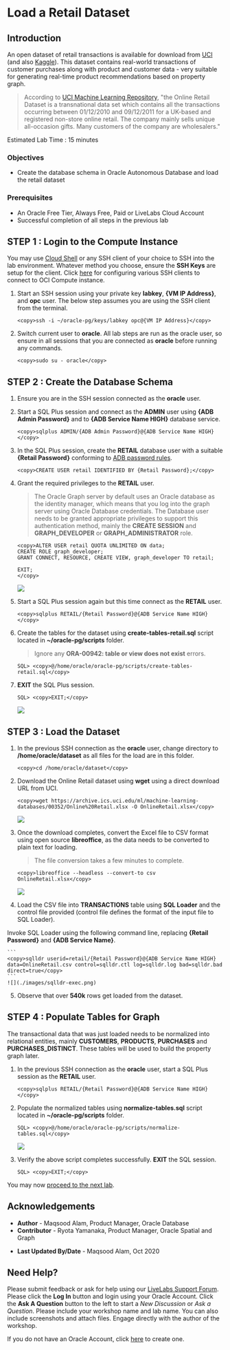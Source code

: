 # Load a Retail Dataset

## Introduction

An open dataset of retail transactions is available for download from [UCI](https://archive.ics.uci.edu/ml/datasets/online+retail) (and also [Kaggle](https://www.kaggle.com/jihyeseo/online-retail-data-set-from-uci-ml-repo)). This dataset contains real-world transactions of customer purchases along with product and customer data - very suitable for generating real-time product recommendations based on property graph.

>According to [UCI Machine Learning Repository](https://archive.ics.uci.edu/ml/datasets/online+retail), "the Online Retail Dataset is a transnational data set which contains all the transactions occurring between 01/12/2010 and 09/12/2011 for a UK-based and registered non-store online retail. The company mainly sells unique all-occasion gifts. Many customers of the company are wholesalers."

Estimated Lab Time : 15 minutes

### Objectives

- Create the database schema in Oracle Autonomous Database and load the retail dataset

### Prerequisites

- An Oracle Free Tier, Always Free, Paid or LiveLabs Cloud Account
- Successful completion of all steps in the previous lab

## **STEP 1** : Login to the Compute Instance

You may use [Cloud Shell](https://docs.cloud.oracle.com/en-us/iaas/Content/API/Concepts/cloudshellintro.htm) or any SSH client of your choice to SSH into the lab environment. Whatever method you choose, ensure the **SSH Keys** are setup for the client. Click [here](https://docs.cloud.oracle.com/en-us/iaas/Content/GSG/Tasks/testingconnection.htm ) for configuring various SSH clients to connect to OCI Compute instance.

1. Start an SSH session using your private key **labkey**, **{VM IP Address}**, and **opc** user. The below step assumes you are using the SSH client from the terminal.

    ```
    <copy>ssh -i ~/oracle-pg/keys/labkey opc@{VM IP Address}</copy>
    ```

2. Switch current user to **oracle**. All lab steps are run as the oracle user, so ensure in all sessions that you are connected as **oracle** before running any commands.

    ```
    <copy>sudo su - oracle</copy>
    ```

## **STEP 2** : Create the Database Schema

1. Ensure you are in the SSH session connected as the **oracle** user.

2. Start a SQL Plus session and connect as the **ADMIN** user using **{ADB Admin Password}** and to **{ADB Service Name HIGH}** database service.

    ```
    <copy>sqlplus ADMIN/{ADB Admin Password}@{ADB Service Name HIGH}</copy>
    ```

3. In the SQL Plus session, create the **RETAIL** database user with a suitable **{Retail Password}** conforming to [ADB password rules](https://docs.oracle.com/en/cloud/paas/autonomous-data-warehouse-cloud/user/manage-users-admin.html#GUID-B227C664-EBA0-4B5E-B11C-A56B16567C1B).

    ```
    <copy>CREATE USER retail IDENTIFIED BY {Retail Password};</copy>
    ```

4. Grant the required privileges to the **RETAIL** user.

    >The Oracle Graph server by default uses an Oracle database as the identity manager, which means that you log into the graph server using Oracle Database credentials. The Database user needs to be granted appropriate privileges to support this authentication method, mainly the **CREATE SESSION** and  **GRAPH\_DEVELOPER** or **GRAPH\_ADMINISTRATOR** role.

    ```
    <copy>ALTER USER retail QUOTA UNLIMITED ON data;
    CREATE ROLE graph_developer;
    GRANT CONNECT, RESOURCE, CREATE VIEW, graph_developer TO retail;

    EXIT;
    </copy>
    ```
    ![](./images/sqlplus-create-retail-user.png)

5. Start a SQL Plus session again but this time connect as the **RETAIL** user.

    ```
    <copy>sqlplus RETAIL/{Retail Password}@{ADB Service Name HIGH}</copy>
    ```

6. Create the tables for the dataset using **create-tables-retail.sql** script located in **~/oracle-pg/scripts** folder.

    >Ignore any **ORA-00942: table or view does not exist** errors.

    ```
    SQL> <copy>@/home/oracle/oracle-pg/scripts/create-tables-retail.sql</copy>
    ```

7. **EXIT** the SQL Plus session.

    ```
    SQL> <copy>EXIT;</copy>
    ```
    ![](./images/sqlplus-retail-schema-create.png)

## **STEP 3** : Load the Dataset

1. In the previous SSH connection as the **oracle** user, change directory to **/home/oracle/dataset** as all files for the load are in this folder.

    ```
    <copy>cd /home/oracle/dataset</copy>
    ```

2. Download the Online Retail dataset using **wget** using a direct download URL from UCI.

    ```
    <copy>wget https://archive.ics.uci.edu/ml/machine-learning-databases/00352/Online%20Retail.xlsx -O OnlineRetail.xlsx</copy>
    ```
    ![](./images/wget-online-retail.png)

3. Once the download completes, convert the Excel file to CSV format using open source **libreoffice**, as the data needs to be converted to plain text for loading.

    >The file conversion takes a few minutes to complete.

    ```
    <copy>libreoffice --headless --convert-to csv OnlineRetail.xlsx</copy>
    ```
    ![](./images/libreoffice.png)

4. Load the CSV file into **TRANSACTIONS** table using **SQL Loader** and the control file provided (control file defines the format of the input file to SQL Loader).

  Invoke SQL Loader using the following command line, replacing **{Retail Password}** and **{ADB Service Name}**.

    ```
    <copy>sqlldr userid=retail/{Retail Password}@{ADB Service Name HIGH} data=OnlineRetail.csv control=sqlldr.ctl log=sqlldr.log bad=sqlldr.bad direct=true</copy>
    ```
    ![](./images/sqlldr-exec.png)

5. Observe that over **540k** rows get loaded from the dataset.

## **STEP 4** : Populate Tables for Graph

The transactional data that was just loaded needs to be normalized into relational entities, mainly **CUSTOMERS**, **PRODUCTS**, **PURCHASES** and **PURCHASES_DISTINCT**. These tables will be used to build the property graph later.

1. In the previous SSH connection as the **oracle** user, start a SQL Plus session as the **RETAIL** user.

    ```
    <copy>sqlplus RETAIL/{Retail Password}@{ADB Service Name HIGH}</copy>
    ```

2. Populate the normalized tables using **normalize-tables.sql** script located in **~/oracle-pg/scripts** folder.

    ```
    SQL> <copy>@/home/oracle/oracle-pg/scripts/normalize-tables.sql</copy>
    ```
    ![](./images/denormalize-load.png)

3. Verify the above script completes successfully. **EXIT** the SQL session.

    ```
    SQL> <copy>EXIT;</copy>
    ```

You may now [proceed to the next lab](#next).

## Acknowledgements

- **Author** - Maqsood Alam, Product Manager, Oracle Database
- **Contributor** - Ryota Yamanaka, Product Manager, Oracle Spatial and Graph
* **Last Updated By/Date** - Maqsood Alam, Oct 2020

## Need Help?
Please submit feedback or ask for help using our [LiveLabs Support Forum](https://community.oracle.com/tech/developers/categories/oracle-graph). Please click the **Log In** button and login using your Oracle Account. Click the **Ask A Question** button to the left to start a *New Discussion* or *Ask a Question*.  Please include your workshop name and lab name.  You can also include screenshots and attach files.  Engage directly with the author of the workshop.

If you do not have an Oracle Account, click [here](https://profile.oracle.com/myprofile/account/create-account.jspx) to create one.
